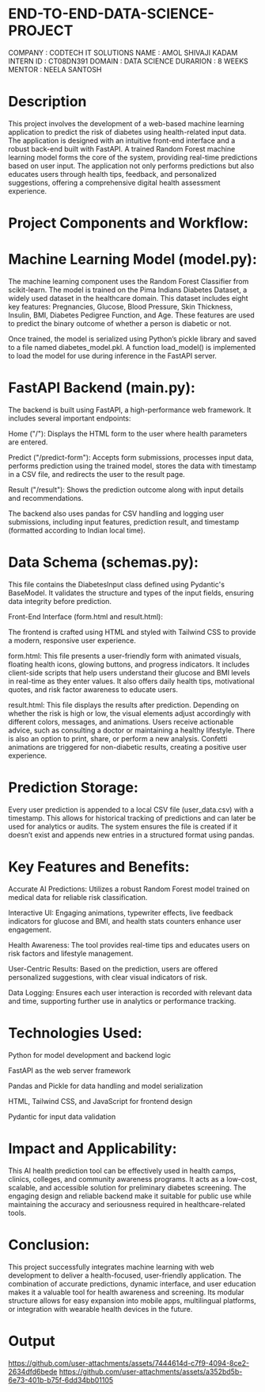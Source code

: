 # END-TO-END-DATA-SCIENCE-PROJECT

COMPANY : CODTECH IT SOLUTIONS 
NAME : AMOL SHIVAJI KADAM 
INTERN ID : CT08DN391 
DOMAIN : DATA SCIENCE 
DURARION : 8 WEEKS 
MENTOR : NEELA SANTOSH

# Description
This project involves the development of a web-based machine learning application to predict the risk of diabetes using health-related input data. The application is designed with an intuitive front-end interface and a robust back-end built with FastAPI. A trained Random Forest machine learning model forms the core of the system, providing real-time predictions based on user input. The application not only performs predictions but also educates users through health tips, feedback, and personalized suggestions, offering a comprehensive digital health assessment experience.

# Project Components and Workflow:

# Machine Learning Model (model.py):

The machine learning component uses the Random Forest Classifier from scikit-learn. The model is trained on the Pima Indians Diabetes Dataset, a widely used dataset in the healthcare domain. This dataset includes eight key features: Pregnancies, Glucose, Blood Pressure, Skin Thickness, Insulin, BMI, Diabetes Pedigree Function, and Age. These features are used to predict the binary outcome of whether a person is diabetic or not.

Once trained, the model is serialized using Python’s pickle library and saved to a file named diabetes_model.pkl. A function load_model() is implemented to load the model for use during inference in the FastAPI server.

# FastAPI Backend (main.py):

The backend is built using FastAPI, a high-performance web framework. It includes several important endpoints:

Home ("/"): Displays the HTML form to the user where health parameters are entered.

Predict ("/predict-form"): Accepts form submissions, processes input data, performs prediction using the trained model, stores the data with timestamp in a CSV file, and redirects the user to the result page.

Result ("/result"): Shows the prediction outcome along with input details and recommendations.

The backend also uses pandas for CSV handling and logging user submissions, including input features, prediction result, and timestamp (formatted according to Indian local time).

# Data Schema (schemas.py):

This file contains the DiabetesInput class defined using Pydantic's BaseModel. It validates the structure and types of the input fields, ensuring data integrity before prediction.

Front-End Interface (form.html and result.html):

The frontend is crafted using HTML and styled with Tailwind CSS to provide a modern, responsive user experience.

form.html: This file presents a user-friendly form with animated visuals, floating health icons, glowing buttons, and progress indicators. It includes client-side scripts that help users understand their glucose and BMI levels in real-time as they enter values. It also offers daily health tips, motivational quotes, and risk factor awareness to educate users.

result.html: This file displays the results after prediction. Depending on whether the risk is high or low, the visual elements adjust accordingly with different colors, messages, and animations. Users receive actionable advice, such as consulting a doctor or maintaining a healthy lifestyle. There is also an option to print, share, or perform a new analysis. Confetti animations are triggered for non-diabetic results, creating a positive user experience.

# Prediction Storage:

Every user prediction is appended to a local CSV file (user_data.csv) with a timestamp. This allows for historical tracking of predictions and can later be used for analytics or audits. The system ensures the file is created if it doesn’t exist and appends new entries in a structured format using pandas.

# Key Features and Benefits:

Accurate AI Predictions: Utilizes a robust Random Forest model trained on medical data for reliable risk classification.

Interactive UI: Engaging animations, typewriter effects, live feedback indicators for glucose and BMI, and health stats counters enhance user engagement.

Health Awareness: The tool provides real-time tips and educates users on risk factors and lifestyle management.

User-Centric Results: Based on the prediction, users are offered personalized suggestions, with clear visual indicators of risk.

Data Logging: Ensures each user interaction is recorded with relevant data and time, supporting further use in analytics or performance tracking.

# Technologies Used:

Python for model development and backend logic

FastAPI as the web server framework

Pandas and Pickle for data handling and model serialization

HTML, Tailwind CSS, and JavaScript for frontend design

Pydantic for input data validation

# Impact and Applicability:

This AI health prediction tool can be effectively used in health camps, clinics, colleges, and community awareness programs. It acts as a low-cost, scalable, and accessible solution for preliminary diabetes screening. The engaging design and reliable backend make it suitable for public use while maintaining the accuracy and seriousness required in healthcare-related tools.

# Conclusion:

This project successfully integrates machine learning with web development to deliver a health-focused, user-friendly application. The combination of accurate predictions, dynamic interface, and user education makes it a valuable tool for health awareness and screening. Its modular structure allows for easy expansion into mobile apps, multilingual platforms, or integration with wearable health devices in the future.

# Output
https://github.com/user-attachments/assets/7444614d-c7f9-4094-8ce2-2634dfd6bede
https://github.com/user-attachments/assets/a352bd5b-6e73-401b-b75f-6dd34bb01105

